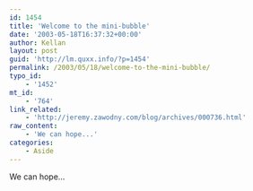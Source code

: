 ```yaml
---
id: 1454
title: 'Welcome to the mini-bubble'
date: '2003-05-18T16:37:32+00:00'
author: Kellan
layout: post
guid: 'http://lm.quxx.info/?p=1454'
permalink: /2003/05/18/welcome-to-the-mini-bubble/
typo_id:
    - '1452'
mt_id:
    - '764'
link_related:
    - 'http://jeremy.zawodny.com/blog/archives/000736.html'
raw_content:
    - 'We can hope...'
categories:
    - Aside
---
```


We can hope…